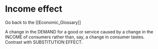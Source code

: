 # Income effect

Go back to the [[Economic_Glossary]]


A change in the DEMAND for a good or service caused by a change in the INCOME of consumers rather than, say, a change in consumer tastes. Contrast with SUBSTITUTION EFFECT.

